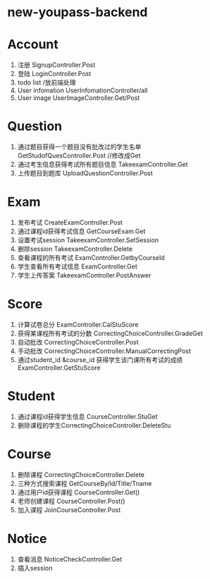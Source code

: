 # new-youpass-backend

# Account

1. 注册 SignupController.Post
2. 登陆 LoginController.Post
3. todo list /放前端处理
4. User infomation UserInfomationController/all
5. User image UserImageController.Get/Post



# Question

1. 通过题目获得一个题目没有批改过的学生名单 GetStudofQuesController.Post //修改成Get
2. 通过考生信息获得考试所有题目信息 TakeexamController.Get
4. 上传题目到题库 UploadQuestionController.Post



# Exam

1. 发布考试 CreateExamController.Post
2. 通过课程id获得考试信息 GetCourseExam.Get
3. 设置考试session TakeexamController.SetSession
4. 删除session TakeexamController.Delete
5. 查看课程的所有考试 ExamController.GetbyCourseId
6. 学生查看所有考试信息 ExamController.Get
6. 学生上传答案 TakeexamController.PostAnswer



# Score

1. 计算试卷总分 ExamController.CalStuScore
2. 获得某课程所有考试的分数 CorrectingChoiceController.GradeGet
3. 自动批改 CorrectingChoiceController.Post
4. 手动批改 CorrectingChoiceController.ManualCorrectingPost
5. 通过student_id &course_id 获得学生该门课所有考试的成绩 ExamController.GetStuScore

# Student

1. 通过课程id获得学生信息 CourseController.StuGet
2. 删除课程的学生CorrectingChoiceController.DeleteStu



# Course

1. 删除课程 CorrectingChoiceController.Delete
2. 三种方式搜索课程  GetCourseBy/Id/Title/Tname
3. 通过用户id获得课程 CourseController.Get()
4. 老师创建课程 CourseController.Post()
5. 加入课程 JoinCourseController.Post



# Notice

1. 查看消息 NoticeCheckController.Get
2. 插入session







